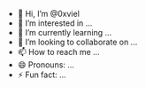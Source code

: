 - 👋 Hi, I’m @0xviel
- 👀 I’m interested in ...
- 🌱 I’m currently learning ...
- 💞️ I’m looking to collaborate on ...
- 📫 How to reach me ...
- 😄 Pronouns: ...
- ⚡ Fun fact: ...

<!---
0xviel/0xviel is a ✨ special ✨ repository because its `README.md` (this file) appears on your GitHub profile.
You can click the Preview link to take a look at your changes.
--->
